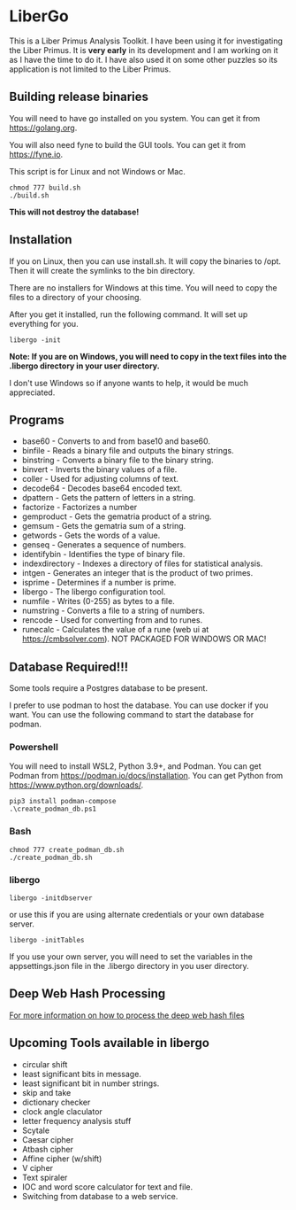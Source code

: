 # LiberGo
This is a Liber Primus Analysis Toolkit.  I have been using it for investigating the Liber Primus.  It is **very early** in its development and I am working on it as I have the time to do it.  I have also used it on some other puzzles so its application is not limited to the Liber Primus.

## Building release binaries
You will need to have go installed on you system.  You can get it from https://golang.org.

You will also need fyne to build the GUI tools.  You can get it from https://fyne.io.

This script is for Linux and not Windows or Mac.

```
chmod 777 build.sh
./build.sh
```

**This will not destroy the database!**

## Installation
If you on Linux, then you can use install.sh.  It will copy the binaries to /opt.  Then it will create the symlinks to the bin directory.

There are no installers for Windows at this time.  You will need to copy the files to a directory of your choosing.

After you get it installed, run the following command.  It will set up everything for you.

```
libergo -init
```

**Note: If you are on Windows, you will need to copy in the text files into the .libergo directory in your user directory.**

I don't use Windows so if anyone wants to help, it would be much appreciated.
 
## Programs
- base60 - Converts to and from base10 and base60.
- binfile - Reads a binary file and outputs the binary strings.
- binstring - Converts a binary file to the binary string.
- binvert - Inverts the binary values of a file.
- coller - Used for adjusting columns of text.
- decode64 - Decodes base64 encoded text.
- dpattern - Gets the pattern of letters in a string.
- factorize - Factorizes a number
- gemproduct - Gets the gematria product of a string.
- gemsum - Gets the gematria sum of a string.
- getwords - Gets the words of a value.
- genseq - Generates a sequence of numbers.
- identifybin - Identifies the type of binary file.
- indexdirectory - Indexes a directory of files for statistical analysis.
- intgen - Generates an integer that is the product of two primes.
- isprime - Determines if a number is prime.
- libergo - The libergo configuration tool.
- numfile - Writes (0-255) as bytes to a file.
- numstring - Converts a file to a string of numbers.
- rencode - Used for converting from and to runes.
- runecalc - Calculates the value of a rune (web ui at https://cmbsolver.com). NOT PACKAGED FOR WINDOWS OR MAC!

## Database Required!!!
Some tools require a Postgres database to be present.

I prefer to use podman to host the database.  You can use docker if you want.  You can use the following command to start the database for podman.

### Powershell
You will need to install WSL2, Python 3.9+, and Podman.  You can get Podman from https://podman.io/docs/installation.  You can get Python from https://www.python.org/downloads/.
```
pip3 install podman-compose
.\create_podman_db.ps1
```

### Bash
```
chmod 777 create_podman_db.sh
./create_podman_db.sh
```

### libergo
```
libergo -initdbserver
```
or use this if you are using alternate credentials or your own database server.
```
libergo -initTables
```

If you use your own server, you will need to set the variables in the appsettings.json file in the .libergo directory in you user directory.

## Deep Web Hash Processing
[For more information on how to process the deep web hash files](documentation/DWH.md)

## Upcoming Tools available in libergo
- circular shift
- least significant bits in message.
- least significant bit in number strings.
- skip and take
- dictionary checker
- clock angle claculator
- letter frequency analysis stuff
- Scytale
- Caesar cipher
- Atbash cipher
- Affine cipher (w/shift)
- V cipher
- Text spiraler
- IOC and word score calculator for text and file.
- Switching from database to a web service.